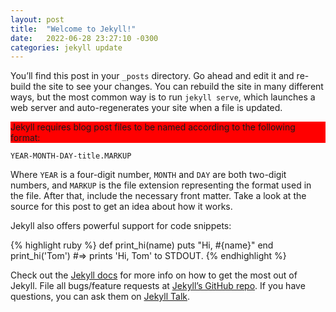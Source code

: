 ```yaml
---
layout: post
title:  "Welcome to Jekyll!"
date:   2022-06-28 23:27:10 -0300
categories: jekyll update
---
```

You’ll find this post in your `_posts` directory. Go ahead and edit it and
re-build the site to see your changes. You can rebuild the site in many
different ways, but the most common way is to run `jekyll serve`, which launches
a web server and auto-regenerates your site when a file is updated.

<div style="background-color: red">
Jekyll requires blog post files to be named according to the following format:
</div>

`YEAR-MONTH-DAY-title.MARKUP`

Where `YEAR` is a four-digit number, `MONTH` and `DAY` are both two-digit
numbers, and `MARKUP` is the file extension representing the format used in the
file. After that, include the necessary front matter. Take a look at the source
for this post to get an idea about how it works.

Jekyll also offers powerful support for code snippets:

{% highlight ruby %}
def print_hi(name)
  puts "Hi, #{name}"
end
print_hi('Tom')
#=> prints 'Hi, Tom' to STDOUT.
{% endhighlight %}

Check out the [Jekyll docs][jekyll-docs] for more info on how to get the most out of Jekyll. File all bugs/feature requests at [Jekyll’s GitHub repo][jekyll-gh]. If you have questions, you can ask them on [Jekyll Talk][jekyll-talk].

[jekyll-docs]: https://jekyllrb.com/docs/home
[jekyll-gh]:   https://github.com/jekyll/jekyll
[jekyll-talk]: https://talk.jekyllrb.com/
